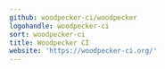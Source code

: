 ```yaml
---
github: woodpecker-ci/woodpecker
logohandle: woodpecker-ci
sort: woodpecker-ci
title: Woodpecker CI
website: 'https://woodpecker-ci.org/'
---
```

